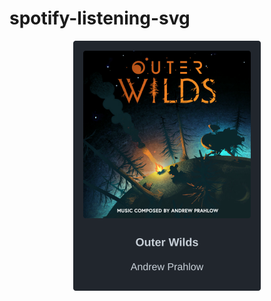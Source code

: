 # spotify-listening-svg

<!-- spotify-listening-svg-start -->
<p align="center"><img src="https://raw.githubusercontent.com/beam41/spotify-listening-svg/dev/top-song-1633190679312.svg" height="400"/></p>
<!-- spotify-listening-svg-end -->






